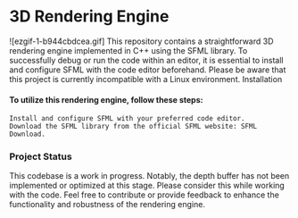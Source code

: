 # 3D Rendering Engine
![ezgif-1-b944cbdcea.gif]
This repository contains a straightforward 3D rendering engine implemented in C++ using the SFML library. To successfully debug or run the code within an editor, it is essential to install and configure SFML with the code editor beforehand. Please be aware that this project is currently incompatible with a Linux environment.
Installation

#### To utilize this rendering engine, follow these steps:

    Install and configure SFML with your preferred code editor.
    Download the SFML library from the official SFML website: SFML Download.

### Project Status
This codebase is a work in progress. Notably, the depth buffer has not been implemented or optimized at this stage. Please consider this while working with the code.
Feel free to contribute or provide feedback to enhance the functionality and robustness of the rendering engine.
